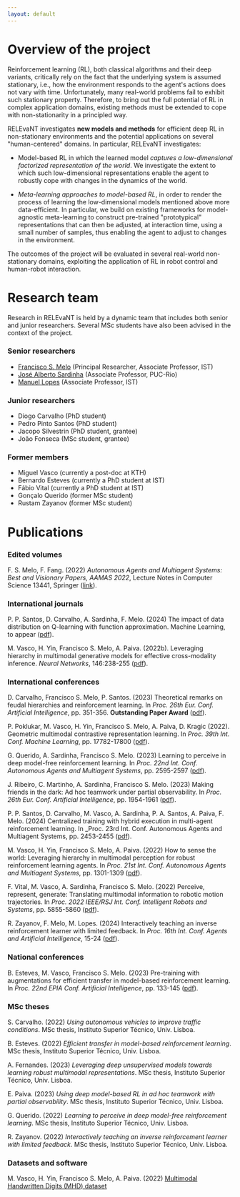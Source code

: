 ```yaml
---
layout: default
---
```


# Overview of the project

Reinforcement learning (RL), both classical algorithms and their deep variants, critically rely on the fact that the underlying system is assumed stationary, i.e., how the environment responds to the agent's actions does not vary with time. Unfortunately, many real-world problems fail to exhibit such stationary property. Therefore, to bring out the full potential of RL in complex application domains, existing methods must be extended to cope with non-stationarity in a principled way.

RELEvaNT investigates **new models and methods** for efficient deep RL in non-stationary environments and the potential applications on several "human-centered" domains. In particular, RELEvaNT investigates:

* Model-based RL in which the learned model _captures a low-dimensional factorized representation of the world_. We investigate the extent to which such low-dimensional representations enable the agent to robustly cope with changes in the dynamics of the world.

* _Meta-learning approaches to model-based RL_, in order to render the process of learning the low-dimensional models mentioned above more data-efficient. In particular, we build on existing frameworks for model-agnostic meta-learning to construct pre-trained "prototypical" representations that can then be adjusted, at interaction time, using a small number of samples, thus enabling the agent to adjust to changes in the environment.

The outcomes of the project will be evaluated in several real-world non-stationary domains, exploiting the application of RL in robot control and human-robot interaction.

# Research team

Research in RELEvaNT is held by a dynamic team that includes both senior and junior researchers. Several MSc students have also been advised in the context of the project.

### Senior researchers
* [Francisco S. Melo](https://gaips.inesc-id.pt/~fmelo/) (Principal Researcher, Associate Professor, IST)
* [José Alberto Sardinha](https://www-di.inf.puc-rio.br/~sardinha/) (Associate Professor, PUC-Rio)
* [Manuel Lopes](https://web.tecnico.ulisboa.pt/manuel.lopes/) (Associate Professor, IST)

### Junior researchers 
* Diogo Carvalho (PhD student)
* Pedro Pinto Santos (PhD student)
* Jacopo Silvestrin (PhD student, grantee)
* João Fonseca (MSc student, grantee)

### Former members
* Miguel Vasco (currently a post-doc at KTH)
* Bernardo Esteves (currently a PhD student at IST)
* Fábio Vital (currently a PhD student at IST)
* Gonçalo Querido (former MSc student)
* Rustam Zayanov (former MSc student)

# Publications

### Edited volumes

F. S. Melo, F. Fang. (2022) _Autonomous Agents and Multiagent Systems: Best and Visionary Papers, AAMAS 2022_, Lecture Notes in Computer Science 13441, Springer ([link](https://link.springer.com/book/10.1007/978-3-031-20179-0)).

### International journals

P. P. Santos, D. Carvalho, A. Sardinha, F. Melo. (2024) The impact of data distribution on Q-learning with function approximation. Machine Learning, to appear ([pdf](/pubs/santos24ml.pdf)).

M. Vasco, H. Yin, Francisco S. Melo, A. Paiva. (2022b). Leveraging hierarchy in multimodal generative models for effective cross-modality inference. _Neural Networks_, 146:238-255 ([pdf](/pubs/vasco22nn.pdf)).

### International conferences

D. Carvalho, Francisco S. Melo, P. Santos. (2023) Theoretical remarks on feudal hierarchies and reinforcement learning. In _Proc. 26th Eur. Conf. Artificial Intelligence_, pp. 351-356. **Outstanding Paper Award** ([pdf](/pubs/carvalho23ecai.pdf)).

P. Poklukar, M. Vasco, H. Yin, Francisco S. Melo, A. Paiva, D. Kragic (2022). Geometric multimodal contrastive representation learning. In _Proc. 39th Int. Conf. Machine Learning_, pp. 17782-17800 ([pdf](/pubs/poklukar22icml.pdf)). 

G. Querido, A. Sardinha, Francisco S. Melo. (2023) Learning to perceive in deep model-free reinforcement learning. In _Proc. 22nd Int. Conf. Autonomous Agents and Multiagent Systems_, pp. 2595-2597 ([pdf](/pubs/querido23aamas.pdf)).

J. Ribeiro, C. Martinho, A. Sardinha, Francisco S. Melo. (2023) Making friends in the dark: Ad hoc teamwork under partial observability. In _Proc. 26th Eur. Conf. Artificial Intelligence_, pp. 1954-1961 ([pdf](/pubs/ribeiro23ecai.pdf)).

P. P. Santos, D. Carvalho, M. Vasco, A. Sardinha, P. A. Santos, A. Paiva, F. Melo. (2024)
Centralized training with hybrid execution in multi-agent reinforcement learning. In _Proc. 23rd Int. Conf. Autonomous Agents and Multiagent Systems, pp. 2453-2455 ([pdf](/pubs/santos24aamas.pdf)).

M. Vasco, H. Yin, Francisco S. Melo, A. Paiva. (2022) How to sense the world: Leveraging hierarchy in multimodal perception for robust reinforcement learning agents. In _Proc. 21st Int. Conf. Autonomous Agents and Multiagent Systems_, pp. 1301-1309 ([pdf](/pubs/vasco22aamas.pdf)). 

F. Vital, M. Vasco, A. Sardinha, Francisco S. Melo. (2022) Perceive, represent, generate: Translating multimodal information to robotic motion trajectories. In _Proc. 2022 IEEE/RSJ Int. Conf. Intelligent Robots and Systems_, pp. 5855-5860 ([pdf](/pubs/vital22iros.pdf)). 

R. Zayanov, F. Melo, M. Lopes. (2024) Interactively teaching an inverse reinforcement learner with limited feedback. In _Proc. 16th Int. Conf. Agents and Artificial Intelligence_, 15-24 ([pdf](/pubs/zayanov24icaart.pdf)).

### National conferences

B. Esteves, M. Vasco, Francisco S. Melo. (2023) Pre-training with augmentations for efficient transfer in model-based reinforcement learning. In _Proc. 22nd EPIA Conf. Artificial Intelligence_, pp. 133-145 ([pdf](/pubs/esteves23epia)).

### MSc theses

S. Carvalho. (2022) _Using autonomous vehicles to improve traffic conditions_. MSc thesis, Instituto Superior Técnico, Univ. Lisboa.

B. Esteves. (2022) _Efficient transfer in model-based reinforcement learning_. MSc thesis, Instituto Superior Técnico, Univ. Lisboa.

A. Fernandes. (2023) _Leveraging deep unsupervised models towards learning robust multimodal representations_. MSc thesis, Instituto Superior Técnico, Univ. Lisboa.

E. Paiva. (2023) _Using deep model-based RL in ad hoc teamwork with partial observability_. MSc thesis, Instituto Superior Técnico, Univ. Lisboa.

G. Querido. (2022) _Learning to perceive in deep model-free reinforcement learning_. MSc thesis, Instituto Superior Técnico, Univ. Lisboa.

R. Zayanov. (2022) _Interactively teaching an inverse reinforcement learner with limited feedback_. MSc thesis, Instituto Superior Técnico, Univ. Lisboa. 

### Datasets and software

M. Vasco, H. Yin, Francisco S. Melo, A. Paiva. (2022) [Multimodal Handwritten Digits (MHD) dataset](https://github.com/miguelsvasco/multimodal-handwritten-digits)
